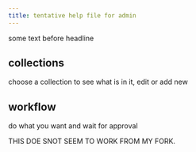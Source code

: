```yaml
---
title: tentative help file for admin
---
```

some text before headline

## collections

choose a collection to see what is in it, edit or add new

## workflow

do what you want and wait for approval


THIS DOE SNOT SEEM TO WORK FROM MY FORK.
